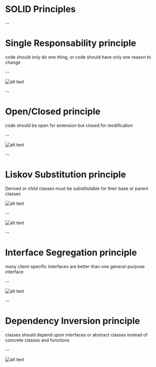 # SOLID Principles    

--

# Single Responsability principle
code should only do one thing, or
code should have only one reason to change

--

![alt text](https://miro.medium.com/v2/resize:fit:2000/format:webp/1*P3oONz9Da3Tc1w97fMV73Q.png)

--

# Open/Closed principle
code should be open for extension but 
closed for modification

--

![alt text](https://miro.medium.com/v2/resize:fit:2000/format:webp/1*0MtFBmm6L2WVM04qCJOZPQ.png)

--

# Liskov Substitution principle
Derived or child classes must be substitutable for their base or parent classes

![alt text](./img/liskov.jpg)

--


![alt text](https://miro.medium.com/v2/resize:fit:2000/format:webp/1*yKk2XKJaCLNlDxQMx1r55Q.png)

--

# Interface Segregation principle
many client-specific interfaces are better than one general-purpose interface

--

![alt text](https://miro.medium.com/v2/resize:fit:4800/format:webp/1*2hmyR9L43Vm64MYxj4Y89w.png)

--

# Dependency Inversion principle
classes should depend upon interfaces or abstract classes instead of concrete classes and functions

--

![alt text]( https://miro.medium.com/v2/resize:fit:2000/format:webp/1*Qk8tDmjQlyvwKxNTfXIo0Q.png)